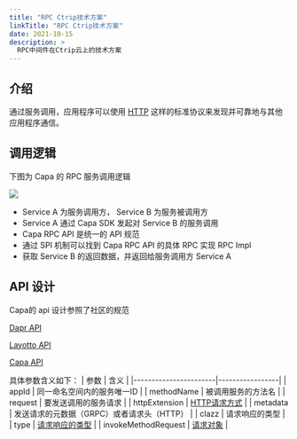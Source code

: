 ```yaml
---
title: "RPC Ctrip技术方案"
linkTitle: "RPC Ctrip技术方案"
date: 2021-10-15
description: >
  RPC中间件在Ctrip云上的技术方案
---
```


## 介绍

通过服务调用，应用程序可以使用 [HTTP](https://www.w3.org/Protocols/) 这样的标准协议来发现并可靠地与其他应用程序通信。

## 调用逻辑
下图为 Capa 的 RPC 服务调用逻辑

![](https://raw.githubusercontent.com/capa-cloud/capa.io/master/content/images/zh/docs/Concepts/rpc_invoke.png)

* Service A 为服务调用方， Service B 为服务被调用方
* Service A 通过 Capa SDK 发起对 Service B 的服务调用
* Capa RPC API 是统一的 API 规范
* 通过 SPI 机制可以找到 Capa RPC API 的具体 RPC 实现 RPC Impl
* 获取 Service B 的返回数据，并返回给服务调用方 Service A

## API 设计

Capa的 api 设计参照了社区的规范

[Dapr API](https://github.com/dapr/dapr/blob/master/dapr/proto/runtime/v1/dapr.proto)

[Layotto API](https://github.com/mosn/layotto/blob/main/spec/proto/runtime/v1/runtime.proto)

[Capa API](https://github.com/reactivegroup/cloud-runtimes-jvm/blob/master/cloud-runtimes-api/src/main/java/group/rxcloud/cloudruntimes/domain/core/InvocationRuntimes.java)


具体参数含义如下：
| 参数                   | 含义             |
|-----------------------|-----------------|
| appId                 | 同一命名空间内的服务唯一ID   |
| methodName            | 被调用服务的方法名        |
| request               | 要发送调用的服务请求        |
| httpExtension         | [HTTP请求方式](https://github.com/reactivegroup/cloud-runtimes-jvm/blob/master/cloud-runtimes-api/src/main/java/group/rxcloud/cloudruntimes/domain/core/invocation/HttpExtension.java)       |
| metadata              | 发送请求的元数据（GRPC）或者请求头（HTTP）        |
| clazz                 | 请求响应的类型        |
| type                  | [请求响应的类型](https://github.com/reactivegroup/cloud-runtimes-jvm/blob/master/cloud-runtimes-api/src/main/java/group/rxcloud/cloudruntimes/utils/TypeRef.java)       |
| invokeMethodRequest   | [请求对象](https://github.com/reactivegroup/cloud-runtimes-jvm/blob/master/cloud-runtimes-api/src/main/java/group/rxcloud/cloudruntimes/domain/core/invocation/InvokeMethodRequest.java)        |


